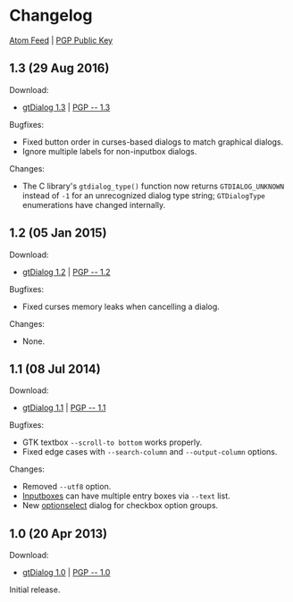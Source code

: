 # Changelog

[Atom Feed][] | [PGP Public Key][]

[Atom Feed]: feed
[PGP Public Key]: https://foicica.com/foicica.pgp

## 1.3 (29 Aug 2016)

Download:

* [gtDialog 1.3][] | [PGP -- 1.3][]

Bugfixes:

* Fixed button order in curses-based dialogs to match graphical dialogs.
* Ignore multiple labels for non-inputbox dialogs.

Changes:

* The C library's `gtdialog_type()` function now returns `GTDIALOG_UNKNOWN`
  instead of `-1` for an unrecognized dialog type string; `GTDialogType`
  enumerations have changed internally.

[gtDialog 1.3]: download/gtdialog_1.3.zip
[PGP -- 1.3]: download/gtdialog_1.3.zip.asc

## 1.2 (05 Jan 2015)

Download:

* [gtDialog 1.2][] | [PGP -- 1.2][]

Bugfixes:

* Fixed curses memory leaks when cancelling a dialog.

Changes:

* None.

[gtDialog 1.2]: download/gtdialog_1.2.zip
[PGP -- 1.2]: download/gtdialog_1.2.zip.asc

## 1.1 (08 Jul 2014)

Download:

* [gtDialog 1.1][] | [PGP -- 1.1][]

Bugfixes:

* GTK textbox `--scroll-to bottom` works properly.
* Fixed edge cases with `--search-column` and `--output-column` options.

Changes:

* Removed `--utf8` option.
* [Inputboxes][] can have multiple entry boxes via `--text` list.
* New [optionselect][] dialog for checkbox option groups.

[gtDialog 1.1]: download/gtdialog_1.1.zip
[PGP -- 1.1]: download/gtdialog_1.1.zip.asc
[Inputboxes]: manual.html#Inputboxes
[optionselect]: manual.html#Option.Selection

## 1.0 (20 Apr 2013)

Download:

* [gtDialog 1.0][] | [PGP -- 1.0][]

Initial release.

[gtDialog 1.0]: download/gtdialog_1.0.zip
[PGP -- 1.0]: download/gtdialog_1.0.zip.asc
